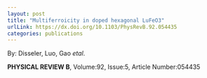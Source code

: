 ```yaml
---
layout: post
title: "Multiferroicity in doped hexagonal LuFeO3"
urlLink: https://dx.doi.org/10.1103/PhysRevB.92.054435
categories: publications
---
```

By: Disseler, Luo, Gao *etal*.

**PHYSICAL REVIEW B**, Volume:92, Issue:5, Article Number:054435
